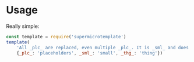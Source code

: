 # Usage
Really simple:
```javascript
const template = require('supermicrotemplate')
template(
    'All _plc_ are replaced, even multiple _plc_. It is _sml_ and does one _thg_ well.',
    {_plc_: 'placeholders', _sml_: 'small', _thg_: 'thing'})
```